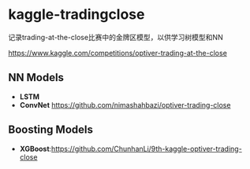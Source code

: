 # kaggle-tradingclose

记录trading-at-the-close比赛中的金牌区模型，以供学习树模型和NN

https://www.kaggle.com/competitions/optiver-trading-at-the-close

## NN Models
- **LSTM**
- **ConvNet**
https://github.com/nimashahbazi/optiver-trading-close


## Boosting Models 
- **XGBoost**:https://github.com/ChunhanLi/9th-kaggle-optiver-trading-close


